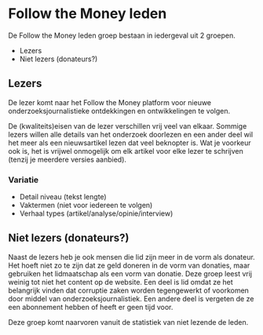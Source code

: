 # Follow the Money leden

De Follow the Money leden groep bestaan in iedergeval uit 2 groepen.
- Lezers
- Niet lezers (donateurs?)

## Lezers
De lezer komt naar het Follow the Money platform voor nieuwe onderzoeksjournalistieke ontdekkingen en ontwikkelingen te volgen. 

De (kwaliteits)eisen van de lezer verschillen vrij veel van elkaar. Sommige lezers willen alle details van het onderzoek doorlezen en een ander deel wil het meer als een nieuwsartikel lezen dat veel beknopter is. Wat je voorkeur ook is, het is vrijwel onmogelijk om elk artikel voor elke lezer te schrijven (tenzij je meerdere versies aanbied).

### Variatie
* Detail niveau (tekst lengte)
* Vaktermen (niet voor iedereen te volgen)
* Verhaal types (artikel/analyse/opinie/interview)






## Niet lezers (donateurs?)
Naast de lezers heb je ook mensen die lid zijn meer in de vorm als donateur. Het hoeft niet zo te zijn dat ze geld doneren in de vorm van donaties, maar gebruiken het lidmaatschap als een vorm van donatie. Deze groep leest vrij weinig tot niet het content op de website. Een deel is lid omdat ze het belangrijk vinden dat corruptie zaken worden tegengewerkt of voorkomen door middel van onderzoeksjournalistiek. Een andere deel is vergeten de ze een abonnement hebben of heeft er geen tijd voor.

Deze groep komt naarvoren vanuit de statistiek van niet lezende de leden.